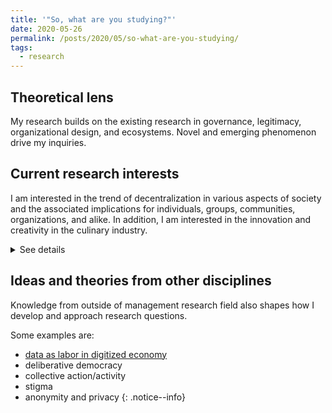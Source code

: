 ```yaml
---
title: '"So, what are you studying?"'
date: 2020-05-26
permalink: /posts/2020/05/so-what-are-you-studying/
tags:
  - research
---
```

## Theoretical lens
My research builds on the existing research in governance, legitimacy, organizational design, and ecosystems. Novel and emerging phenomenon drive my inquiries.

## Current research interests
I am interested in the trend of decentralization in various aspects of society and the associated implications for individuals, groups, communities, organizations, and alike. In addition, I am interested in the innovation and creativity in the culinary industry.

<details>
  <summary>See details</summary>
  
  ### Decentralization
  This stream of research aims to explore how more decentralized forms of organizing are/ will be different from existing forms of organizing when it comes to venture creation, organizational learning, and innovation.

  As there's no consensus about the definitions of decentralized organizations, my research covers a range of decentralized organizations: Decentralized organizations, Decentralized Autonomous Organizations (DAOs), Decentralized Autonomous Corporations/Companies (DACs).
{: .notice--warning}

  Some questions that I am investigating are:
  - How blockchain technology enables new forms of organizing that are decentralized(e.g., DAOs) ?  
  - What drives the emergence and development of blockchain ecosystems?
  - What are the implications for management research (e.g., boundaries of organizations, unmediated actors, crowdsourcing)?

  ### Innovation and creativity in culinary arts
  This stream of research aims to explore how the new styles/categories of cuisine emerge and evolve through the networks of elite restaurants and chefs. These elite restaurants and chefs are consistently producing innovative and creative dishes and beverages to stay in the competition and earn prestige (i.e., Michelin stars).
</details>

## Ideas and theories from other disciplines
Knowledge from outside of management research field also shapes how I develop and approach research questions.

Some examples are:
* [data as labor in digitized economy](https://radicalxchange.org/blog/posts/2019-1-5-ydij2t/)
* deliberative democracy
* collective action/activity
* stigma
* anonymity and privacy
{: .notice--info}
